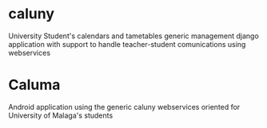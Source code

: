 caluny
======

University Student's calendars and tametables generic management django application with support to handle teacher-student comunications using webservices

Caluma
======

Android application using the generic caluny webservices oriented for University of
Malaga's students
